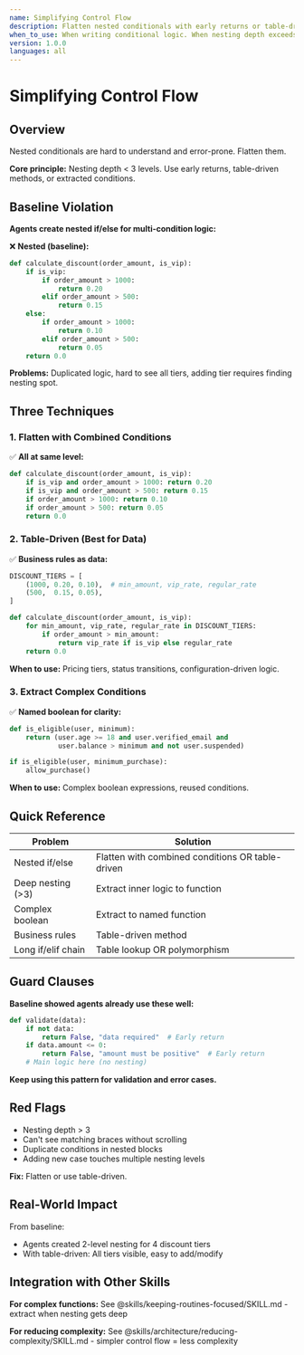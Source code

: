 ```yaml
---
name: Simplifying Control Flow
description: Flatten nested conditionals with early returns or table-driven methods - keep nesting depth under 3 levels
when_to_use: When writing conditional logic. When nesting depth exceeds 2-3 levels. When multiple conditions determine outcome. When similar if/else patterns repeat. When business rules encoded in nested ifs. When control flow is hard to follow. When nested if statements exist. When adding new cases requires deep surgery.
version: 1.0.0
languages: all
---
```


# Simplifying Control Flow

## Overview

Nested conditionals are hard to understand and error-prone. Flatten them.

**Core principle:** Nesting depth < 3 levels. Use early returns, table-driven methods, or extracted conditions.

## Baseline Violation

**Agents create nested if/else for multi-condition logic:**

❌ **Nested (baseline):**
```python
def calculate_discount(order_amount, is_vip):
    if is_vip:
        if order_amount > 1000:
            return 0.20
        elif order_amount > 500:
            return 0.15
    else:
        if order_amount > 1000:
            return 0.10
        elif order_amount > 500:
            return 0.05
    return 0.0
```

**Problems:** Duplicated logic, hard to see all tiers, adding tier requires finding nesting spot.

## Three Techniques

### 1. Flatten with Combined Conditions

✅ **All at same level:**
```python
def calculate_discount(order_amount, is_vip):
    if is_vip and order_amount > 1000: return 0.20
    if is_vip and order_amount > 500: return 0.15
    if order_amount > 1000: return 0.10
    if order_amount > 500: return 0.05
    return 0.0
```

### 2. Table-Driven (Best for Data)

✅ **Business rules as data:**
```python
DISCOUNT_TIERS = [
    (1000, 0.20, 0.10),  # min_amount, vip_rate, regular_rate
    (500,  0.15, 0.05),
]

def calculate_discount(order_amount, is_vip):
    for min_amount, vip_rate, regular_rate in DISCOUNT_TIERS:
        if order_amount > min_amount:
            return vip_rate if is_vip else regular_rate
    return 0.0
```

**When to use:** Pricing tiers, status transitions, configuration-driven logic.

### 3. Extract Complex Conditions

✅ **Named boolean for clarity:**
```python
def is_eligible(user, minimum):
    return (user.age >= 18 and user.verified_email and
            user.balance > minimum and not user.suspended)

if is_eligible(user, minimum_purchase):
    allow_purchase()
```

**When to use:** Complex boolean expressions, reused conditions.

## Quick Reference

| Problem | Solution |
|---------|----------|
| Nested if/else | Flatten with combined conditions OR table-driven |
| Deep nesting (>3) | Extract inner logic to function |
| Complex boolean | Extract to named function |
| Business rules | Table-driven method |
| Long if/elif chain | Table lookup OR polymorphism |

## Guard Clauses

**Baseline showed agents already use these well:**

```python
def validate(data):
    if not data:
        return False, "data required"  # Early return
    if data.amount <= 0:
        return False, "amount must be positive"  # Early return
    # Main logic here (no nesting)
```

**Keep using this pattern for validation and error cases.**

## Red Flags

- Nesting depth > 3
- Can't see matching braces without scrolling
- Duplicate conditions in nested blocks
- Adding new case touches multiple nesting levels

**Fix:** Flatten or use table-driven.

## Real-World Impact

From baseline:
- Agents created 2-level nesting for 4 discount tiers
- With table-driven: All tiers visible, easy to add/modify

## Integration with Other Skills

**For complex functions:** See @skills/keeping-routines-focused/SKILL.md - extract when nesting gets deep

**For reducing complexity:** See @skills/architecture/reducing-complexity/SKILL.md - simpler control flow = less complexity
